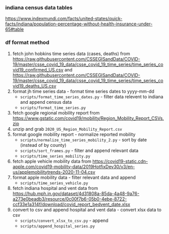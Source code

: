 ### indiana census data tables
https://www.indexmundi.com/facts/united-states/quick-facts/indiana/population-percentage-without-health-insurance-under-65#table

### df format method
  1. fetch john hobkins time series data (cases, deaths) from https://raw.githubusercontent.com/CSSEGISandData/COVID-19/master/csse_covid_19_data/csse_covid_19_time_series/time_series_covid19_confirmed_US.csv and https://raw.githubusercontent.com/CSSEGISandData/COVID-19/master/csse_covid_19_data/csse_covid_19_time_series/time_series_covid19_deaths_US.csv
  2. format jh time series data
    - format time series dates to yyyy-mm-dd
      - `scripts/format_time_series_dates.py`
    - filter data relevent to indiana and append census data
      - `scripts/format_time_series.py`
  3. fetch google regional mobility report from https://www.gstatic.com/covid19/mobility/Region_Mobility_Report_CSVs.zip
  4. unzip and grab `2020_US_Region_Mobility_Report.csv`
  5. format google mobility report
    - normalize reported mobility
      - `scripts/normalize_time_series_mobility_2.py`
    - sort by date (instead of by county)
      - `scripts/sort_frames.py`
    - filter and append relevant data
      - `scripts/time_series_mobility.py`
  6. fetch apple vehicle mobility data from https://covid19-static.cdn-apple.com/covid19-mobility-data/2019HotfixDev30/v3/en-us/applemobilitytrends-2020-11-04.csv
  7. format apple mobility data
    - filter relevant data and append
      - `scripts/time_series_vehicle.py`
  8. fetch indiana hospital and vent data from https://hub.mph.in.gov/dataset/4d31808a-85da-4a48-9a76-a273e0beadb3/resource/0c00f7b6-05b0-4ebe-8722-ccf33e1a314f/download/covid_report_bedvent_date.xlsx
  9. convert to csv and append hospital and vent data
    - convert xlsx data to csv
      - `scripts/convert_xlsx_to_csv.py`
    - append
      - `scripts/append_hospital_series.py`
    